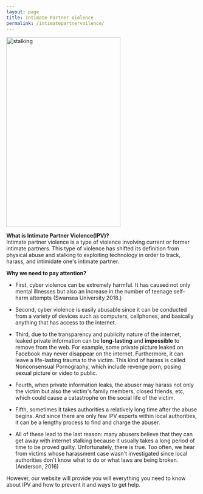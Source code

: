```yaml
---
layout: page
title: Intimate Partner Violence
permalink: /intimatepartnervoilence/
---
```


<img src="/livingpeacefully/stalking.jpg" alt="stalking" width="300" height="500" align="middle" />

<strong>What is Intimate Partner Violence(IPV)?</strong><br>
Intimate partner violence is a type of violence involving current or former intimate partners. This type of violence has shifted its definition from physical abuse and stalking to exploiting technology in order to track, harass, and intimidate one's intimate partner.<br>

<strong>Why we need to pay attention?</strong><br>
- First, cyber violence can be extremely harmful. It has caused not only mental illnesses but also an increase in the number of teenage self-harm attempts (Swansea University 2018.)

- Second, cyber violence is easily abusable since it can be conducted from a variety of devices such as computers, cellphones, and basically anything that has access to the internet.

- Third, due to the transparency and publicity nature of the internet, leaked private information can be <strong>long-lasting</strong> and <strong>impossible</strong> to remove from the web. For example, some private picture leaked on Facebook may never disappear on the internet. Furthermore, it can leave a  life-lasting trauma to the victim. This kind of harass is called Nonconsensual Pornography, which include revenge porn, posing sexual picture or video to public.

- Fourth, when private information leaks, the abuser may harass not only the victim but also the victim's family members, closed friends, etc, which could cause a catastrophe on the social life of the victim.

- Fifth, sometimes it takes authorities a relatively long time after the abuse begins. And since there are only few IPV experts within local authorities, it can be a lengthy process to find and charge the abuser.

- All of these lead to the last reason: many abusers believe that they can get away with internet stalking because it usually takes a long period of time to be proved guilty. Unfortunately, there is true. Too often, we hear from victims whose harassment case wasn't investigated since local authorities don't know what to do or what laws are being broken. (Anderson, 2016) <br>

However, our website will provide you will everything you need to know about IPV and how to prevent it and ways to get help.
